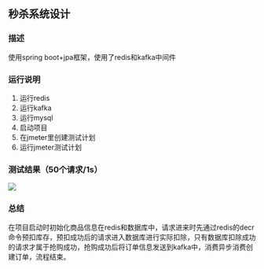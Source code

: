 ## 秒杀系统设计

### 描述

使用spring boot+jpa框架，使用了redis和kafka中间件

### 运行说明

1. 运行redis 
2. 运行kafka
3. 运行mysql
4. 启动项目
5. 在jmeter里创建测试计划
6. 运行jmeter测试计划

### 测试结果（50个请求/1s）

![](C:\Users\zsh\Workbench\zshnb\interviewpractice\src\main\java\com\zshnb\interviewpractice\miaosha\result.png)

### 总结

在项目启动时初始化商品信息在redis和数据库中，请求进来时先通过redis的decr命令预扣库存，预扣成功后的请求进入数据库进行实际扣除，只有数据库扣除成功的请求才属于抢购成功，抢购成功后将订单信息发送到kafka中，消费异步消费创建订单，流程结束。
